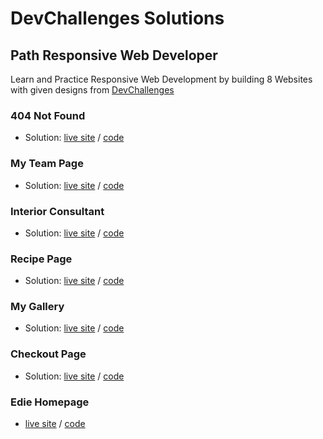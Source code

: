 # DevChallenges Solutions


## Path Responsive Web Developer
Learn and Practice Responsive Web Development by building 8 Websites with given designs from [DevChallenges](https://devchallenges.io/paths/responsive-web-developer)

### **404 Not Found**   
- Solution: [live site](https://amansgz.github.io/css-404-not-found/) / [code](https://github.com/amansgz/css-404-not-found) 

### **My Team Page**  
- Solution: [live site](https://amansgz.github.io/css-my-team-page/) / [code](https://github.com/amansgz/css-my-team-page) 

### **Interior Consultant**  
- Solution: [live site](https://amansgz.github.io/css-interior-consultant/) / [code](https://github.com/amansgz/css-interior-consultant)

### **Recipe Page**  
- Solution: [live site](https://amansgz.github.io/css-recipe-page/) / [code](https://github.com/amansgz/css-recipe-page)

### **My Gallery**  
- Solution: [live site](https://amansgz.github.io/css-my-gallery/) / [code](https://github.com/amansgz/css-my-gallery)

### **Checkout Page**  
- Solution: [live site](https://amansgz.github.io/css-checkout-page/) / [code](https://github.com/amansgz/css-checkout-page)

### **Edie Homepage**   
- [live site](https://amansgz.github.io/css-edie-homepage/) / [code](https://github.com/amansgz/css-edie-homepage)
